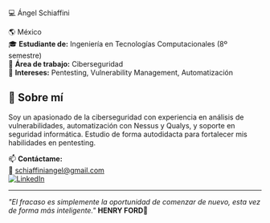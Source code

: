💻 Ángel Schiaffini 

🌎  México  
🎓 **Estudiante de:** Ingeniería en Tecnologías Computacionales (8º semestre)  
🔐 **Área de trabajo:** Ciberseguridad  
🚀 **Intereses:** Pentesting, Vulnerability Management, Automatización

## 🚀 Sobre mí
Soy un apasionado de la ciberseguridad con experiencia en análisis de vulnerabilidades, automatización con Nessus y Qualys, y soporte en seguridad informática. Estudio de forma autodidacta para fortalecer mis habilidades en pentesting.

📫 **Contáctame:**  
📧 schiaffiniangel@gmail.com  
[![LinkedIn](https://img.shields.io/badge/LinkedIn-JoseAngelSchiaffini-blue?logo=linkedin)](https://www.linkedin.com/in/jose-schiaffini/)  

---

*"El fracaso es simplemente la oportunidad de comenzar de nuevo, esta vez de forma más inteligente."*
**HENRY FORD**🚀

